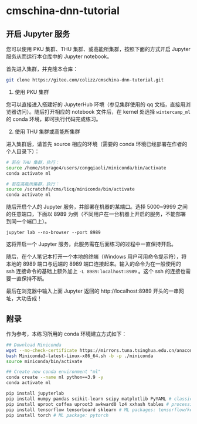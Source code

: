 # cmschina-dnn-tutorial

## 开启 Jupyter 服务

您可以使用 PKU 集群、THU 集群、或高能所集群，按照下面的方式开启 Jupyter 服务从而运行本仓库中的 Jupyter notebook。

首先进入集群，并克隆本仓库：

```bash
git clone https://gitee.com/colizz/cmschina-dnn-tutorial.git
```

1. 使用 PKU 集群

您可以直接进入搭建好的 JupyterHub 环境（参见集群使用的 qq 文档，直接用浏览器访问）。随后打开相应的 notebook 文件后，在 kernel 处选择 `wintercamp_ml` 的 conda 环境，即可执行代码完成练习。

2. 使用 THU 集群或高能所集群

进入集群后，请首先 source 相应的环境（需要的 conda 环境已经部署在作者的个人目录下）：

```bash
# 若在 THU 集群，执行：
source /home/storage4/users/congqiaoli/miniconda/bin/activate
conda activate ml

# 若在高能所集群，执行：
source /scratchfs/cms/licq/miniconda/bin/activate
conda activate ml
```

随后开启个人的 Jupyter 服务，并部署在机器的某端口。选择 5000~9999 之间的任意端口，下面以 8989 为例（不同用户在一台机器上开启的服务，不能部署到同一个端口上）。

```
jupyter lab --no-browser --port 8989
```

这将开启一个 Jupyter 服务，此服务需在后面练习的过程中一直保持开启。

随后，在个人笔记本打开一个本地的终端（Windows 用户可用命令提示符），将本地的 8989 端口与远端的 8989 端口连接起来。输入的命令为在一般使用的 ssh 连接命令的基础上额外加上 `-L 8989:localhost:8989` 。这个 ssh 的连接也需要一直保持不断。

最后在浏览器中输入上面 Jupyter 返回的 http://localhost:8989 开头的一串网址，大功告成！

## 附录

作为参考，本练习所用的 conda 环境建立方式如下：

```bash
## Download Miniconda
wget --no-check-certificate https://mirrors.tuna.tsinghua.edu.cn/anaconda/miniconda/Miniconda3-latest-Linux-x86_64.sh
bash Miniconda3-latest-Linux-x86_64.sh -b -p ./miniconda
source miniconda/bin/activate

## Create new conda environment "ml"
conda create --name ml python==3.9 -y
conda activate ml

pip install jupyterlab
pip install numpy pandas scikit-learn scipy matplotlib PyYAML # classical analysis packages for python
pip install uproot coffea uproot3 awkward0 lz4 xxhash tables # processing ROOT file for HEP
pip install tensorflow tensorboard sklearn # ML packages: tensorflow/keras
pip install torch # ML package: pytorch
```
